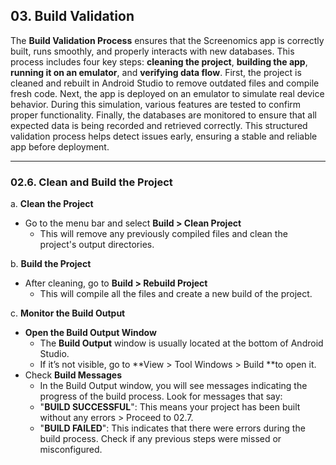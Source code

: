 
## 03. Build Validation

The **Build Validation Process** ensures that the Screenomics app is correctly built, runs smoothly, and properly interacts with new databases. This process includes four key steps: **cleaning the project**, **building the app**, **running it on an emulator**, and **verifying data flow**. First, the project is cleaned and rebuilt in Android Studio to remove outdated files and compile fresh code. Next, the app is deployed on an emulator to simulate real device behavior. During this simulation, various features are tested to confirm proper functionality. Finally, the databases are monitored to ensure that all expected data is being recorded and retrieved correctly. This structured validation process helps detect issues early, ensuring a stable and reliable app before deployment.

---

### 02.6. Clean and Build the Project

a. **Clean the Project**
   - Go to the menu bar and select **Build > Clean Project**
      - This will remove any previously compiled files and clean the project's output directories.

b. **Build the Project**
   - After cleaning, go to **Build > Rebuild Project**
      - This will compile all the files and create a new build of the project.
      
c. **Monitor the Build Output**
   - **Open the Build Output Window**
      - The **Build Output** window is usually located at the bottom of Android Studio.
      - If it’s not visible, go to **View > Tool Windows > Build **to open it.
   - Check **Build Messages**
      - In the Build Output window, you will see messages indicating the progress of the build process. Look for messages that say:
      - "**BUILD SUCCESSFUL**": This means your project has been built without any errors > Proceed to 02.7.
      - "**BUILD FAILED**": This indicates that there were errors during the build process. Check if any previous steps were missed or misconfigured.

